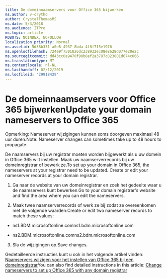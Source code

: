 ```yaml
---
title: De domeinnaamservers voor Office 365 bijwerken
ms.author: v-crytho
author: CrystalThomasMS
ms.date: 5/3/2018
ms.audience: ITPro
ms.topic: article
ROBOTS: NOINDEX, NOFOLLOW
localization_priority: Normal
ms.assetid: 5d38b331-a0e8-4937-8bda-4f8f715e1976
ms.openlocfilehash: 724e9f7501826dc238932ec08e8628d077e20e2c
ms.sourcegitcommit: dd43cc0a9470f98b8ef2a3787c823801d674c666
ms.translationtype: MT
ms.contentlocale: nl-NL
ms.lasthandoff: 02/12/2019
ms.locfileid: "29918439"
---
```

# <a name="update-your-domain-nameservers-to-office-365"></a><span data-ttu-id="62abc-102">De domeinnaamservers voor Office 365 bijwerken</span><span class="sxs-lookup"><span data-stu-id="62abc-102">Update your domain nameservers to Office 365</span></span>

<span data-ttu-id="62abc-103">Opmerking: Nameserver wijzigingen kunnen soms doorgeven maximaal 48 uur duren.</span><span class="sxs-lookup"><span data-stu-id="62abc-103">Note: Nameserver changes can sometimes take up to 48 hours to propagate.</span></span>
  
<span data-ttu-id="62abc-p101">De naamservers bij uw registrar moeten worden bijgewerkt als u uw domein in Office 365 wilt instellen. Maak uw naamserverrecords bij uw domeinregistrar of bewerk ze.</span><span class="sxs-lookup"><span data-stu-id="62abc-p101">To set up your domain in Office 365, the nameservers at your registrar need to be updated. Create or edit your nameserver records at your domain registrar.</span></span>
  
1. <span data-ttu-id="62abc-106">Ga naar de website van uw domeinregistrar en zoek het gedeelte waar u de naamservers kunt bewerken.</span><span class="sxs-lookup"><span data-stu-id="62abc-106">Go to your domain registrar's website and find the area where you can edit the nameservers.</span></span>
    
2. <span data-ttu-id="62abc-107">Maak twee naamserverrecords of werk ze bij zodat ze overeenkomen met de volgende waarden:</span><span class="sxs-lookup"><span data-stu-id="62abc-107">Create or edit two nameserver records to match these values:</span></span>
    
  - <span data-ttu-id="62abc-108">ns1.BDM.microsoftonline.com</span><span class="sxs-lookup"><span data-stu-id="62abc-108">ns1.bdm.microsoftonline.com</span></span>
    
  - <span data-ttu-id="62abc-109">ns2.BDM.microsoftonline.com</span><span class="sxs-lookup"><span data-stu-id="62abc-109">ns2.bdm.microsoftonline.com</span></span>
    
3. <span data-ttu-id="62abc-110">Sla de wijzigingen op.</span><span class="sxs-lookup"><span data-stu-id="62abc-110">Save changes.</span></span>
    
<span data-ttu-id="62abc-111">Gedetailleerde instructies kunt u ook in het volgende artikel vinden: [Naamservers wijzigen voor het instellen van Office 365 bij een domeinregistrar](https://support.office.com/article/Change-nameservers-at-any-domain-registrar-to-set-up-Office-365-a8b487a9-2a45-4581-9dc4-5d28a47010a2.aspx)</span><span class="sxs-lookup"><span data-stu-id="62abc-111">You can also find detailed instructions in this article: [Change nameservers to set up Office 365 with any domain registrar](https://support.office.com/article/Change-nameservers-at-any-domain-registrar-to-set-up-Office-365-a8b487a9-2a45-4581-9dc4-5d28a47010a2.aspx)</span></span>
  

